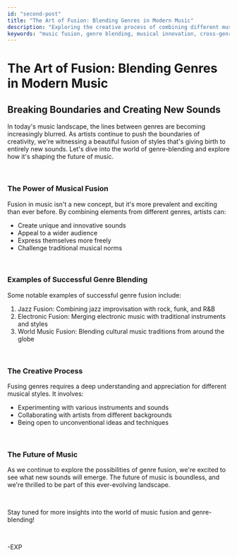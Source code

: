 ```yaml
---
id: "second-post"
title: "The Art of Fusion: Blending Genres in Modern Music"
description: "Exploring the creative process of combining different musical styles to create unique sounds."
keywords: "music fusion, genre blending, musical innovation, cross-genre collaboration, experimental music, jazz fusion, funk rock, electronic fusion, world music fusion"
---
```


# The Art of Fusion: Blending Genres in Modern Music

## Breaking Boundaries and Creating New Sounds

In today's music landscape, the lines between genres are becoming increasingly blurred. As artists continue to push the boundaries of creativity, we're witnessing a beautiful fusion of styles that's giving birth to entirely new sounds. Let's dive into the world of genre-blending and explore how it's shaping the future of music.

&nbsp;

### The Power of Musical Fusion

Fusion in music isn't a new concept, but it's more prevalent and exciting than ever before. By combining elements from different genres, artists can:

- Create unique and innovative sounds
- Appeal to a wider audience
- Express themselves more freely
- Challenge traditional musical norms

&nbsp;

### Examples of Successful Genre Blending

Some notable examples of successful genre fusion include:

1. Jazz Fusion: Combining jazz improvisation with rock, funk, and R&B
2. Electronic Fusion: Merging electronic music with traditional instruments and styles
3. World Music Fusion: Blending cultural music traditions from around the globe

&nbsp;

### The Creative Process

Fusing genres requires a deep understanding and appreciation for different musical styles. It involves:

- Experimenting with various instruments and sounds
- Collaborating with artists from different backgrounds
- Being open to unconventional ideas and techniques

&nbsp;

### The Future of Music

As we continue to explore the possibilities of genre fusion, we're excited to see what new sounds will emerge. The future of music is boundless, and we're thrilled to be part of this ever-evolving landscape.

&nbsp;

Stay tuned for more insights into the world of music fusion and genre-blending!

&nbsp;

-EXP
